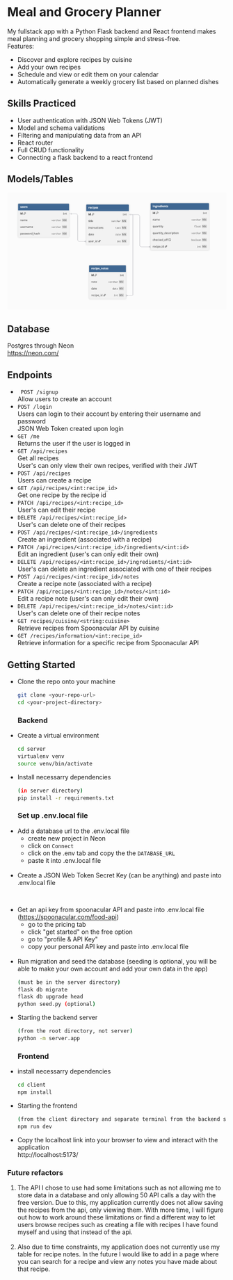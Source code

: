 # Meal and Grocery Planner
My fullstack app with a Python Flask backend and React frontend makes meal planning and grocery shopping simple and stress-free. <br>
Features:
* Discover and explore recipes by cuisine
* Add your own recipes
* Schedule and view or edit them on your calendar
* Automatically generate a weekly grocery list based on planned dishes 

## Skills Practiced
* User authentication with JSON Web Tokens (JWT)
* Model and schema validations
* Filtering and manipulating data from an API
* React router
* Full CRUD functionality
* Connecting a flask backend to a react frontend

## Models/Tables
![Model Diagram](./server/images/model_diagram.png)

## Database
Postgres through Neon <br>
https://neon.com/

## Endpoints
* ` POST /signup` <br>
Allow users to create an account
* `POST /login` <br>
Users can login to their account by entering their username and password <br>
JSON Web Token created upon login
* `GET /me` <br>
Returns the user if the user is logged in 
* `GET /api/recipes` <br>
Get all recipes <br>
User's can only view their own recipes, verified with their JWT
* `POST /api/recipes` <br>
Users can create a recipe
* `GET /api/recipes/<int:recipe_id>` <br>
Get one recipe by the recipe id 
* `PATCH /api/recipes/<int:recipe_id>` <br>
User's can edit their recipe
* `DELETE /api/recipes/<int:recipe_id>` <br>
User's can delete one of their recipes
* `POST /api/recipes/<int:recipe_id>/ingredients` <br>
Create an ingredient (associated with a recipe)
* `PATCH /api/recipes/<int:recipe_id>/ingredients/<int:id>` <br>
Edit an ingredient (user's can only edit their own)
* `DELETE /api/recipes/<int:recipe_id>/ingredients/<int:id>` <br>
User's can delete an ingredient associated with one of their recipes
* `POST /api/recipes/<int:recipe_id>/notes` <br>
Create a recipe note (associated with a recipe)
* `PATCH /api/recipes/<int:recipe_id>/notes/<int:id>` <br>
Edit a recipe note (user's can only edit their own)
* `DELETE /api/recipes/<int:recipe_id>/notes/<int:id>` <br>
User's can delete one of their recipe notes
* `GET recipes/cuisine/<string:cuisine>` <br>
Retrieve recipes from Spoonacular API by cuisine
* `GET /recipes/information/<int:recipe_id>` <br>
Retrieve information for a specific recipe from Spoonacular API

## Getting Started
* Clone the repo onto your machine
  ```bash
  git clone <your-repo-url>
  cd <your-project-directory>
  ```
  ### Backend
* Create a virtual environment
  ```bash
  cd server
  virtualenv venv
  source venv/bin/activate
  ```
* Install necessarry dependencies
  ```bash
  (in server directory)
  pip install -r requirements.txt
  ```
  ### Set up .env.local file
* Add a database url to the .env.local file 
  - create new project in Neon
  - click on `Connect`
  - click on the .env tab and copy the the `DATABASE_URL`
  - paste it into .env.local file <br>
  <br>
* Create a JSON Web Token Secret Key (can be anything) and paste into .env.local file <br>
<br>

* Get an api key from spoonacular API and paste into .env.local file (https://spoonacular.com/food-api) 
  - go to the pricing tab
  - click "get started" on the free option
  - go to "profile & API Key"
  - copy your personal API key and paste into .env.local file <br>
  <br>
* Run migration and seed the database (seeding is optional, you will be able to make your own account and add your own data in the app)
  ```bash
  (must be in the server directory)
  flask db migrate
  flask db upgrade head
  python seed.py (optional)
  ```
* Starting the backend server
  ```bash
  (from the root directory, not server) 
  python -m server.app
  ```
  ### Frontend
* install necessarry dependencies
  ```bash
  cd client
  npm install
  ```
* Starting the frontend
  ```bash
  (from the client directory and separate terminal from the backend server)
  npm run dev 
  ```
* Copy the localhost link into your browser to view and interact with the application <br>
http://localhost:5173/

### Future refactors
1. The API I chose to use had some limitations such as not allowing me to store data in a database and only allowing 50 API calls a day with the free version. Due to this, my application currently does not allow saving the recipes from the api, only viewing them. With more time, I will figure out how to work around these limitations or find a different way to let users browse recipes such as creating a file with recipes I have found myself and using that instead of the api. <br> <br>
2. Also due to time constraints, my application does not currently use my table for recipe notes. In the future I would like to add in a page where you can search for a recipe and view any notes you have made about that recipe. 